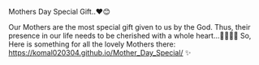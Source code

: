 Mothers Day Special Gift..❤️😊

Our Mothers are the most special gift given to us by the God. Thus, their presence in our life needs to be cherished with a whole heart...🥰💕✨😇
So, Here is something for all the lovely Mothers there: https://komal020304.github.io/Mother_Day_Special/
  ✨

